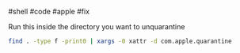 #shell #code #apple #fix

Run this inside the directory you want to unquarantine

```bash
find . -type f -print0 | xargs -0 xattr -d com.apple.quarantine
```